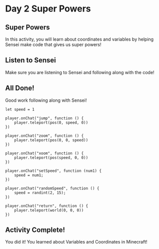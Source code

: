 # Day 2 Super Powers

## Super Powers

In this activity, you will learn about coordinates and variables by helping Sensei make code that gives us super powers!

## Listen to Sensei

Make sure you are listening to Sensei and following along with the code!

## All Done!

Good work following along with Sensei!

```blocks
let speed = 1

player.onChat("jump", function () {
    player.teleport(pos(0, speed, 0))
})

player.onChat("zoom", function () {
    player.teleport(pos(0, 0, speed))
})

player.onChat("xoom", function () {
    player.teleport(pos(speed, 0, 0))
})

player.onChat("setSpeed", function (num1) {
    speed = num1;
})

player.onChat("randomSpeed", function () {
    speed = randint(2, 15);
})

player.onChat("return", function () {
    player.teleport(world(0, 0, 0))
})
```

## Activity Complete!

You did it! You learned about Variables and Coordinates in Minecraft!
